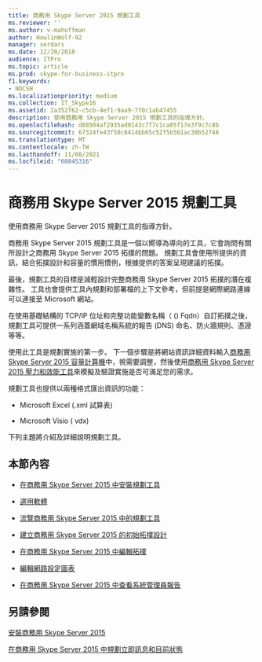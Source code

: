 ```yaml
---
title: 商務用 Skype Server 2015 規劃工具
ms.reviewer: ''
ms.author: v-mahoffman
author: HowlinWolf-92
manager: serdars
ms.date: 12/20/2018
audience: ITPro
ms.topic: article
ms.prod: skype-for-business-itpro
f1.keywords:
- NOCSH
ms.localizationpriority: medium
ms.collection: IT_Skype16
ms.assetid: 2a352f62-c5cb-4ef1-9aa9-7f0c1ab47455
description: 使用商務用 Skype Server 2015 規劃工具的指導方針。
ms.openlocfilehash: d88504af2935ad0143c7f7c1ca85f17e3f9c7c8b
ms.sourcegitcommit: 67324fe43f50c8414bb65c52f5b561ac30b52748
ms.translationtype: MT
ms.contentlocale: zh-TW
ms.lasthandoff: 11/08/2021
ms.locfileid: "60845316"
---
```

# <a name="skype-for-business-server-2015-planning-tool"></a>商務用 Skype Server 2015 規劃工具
 
使用商務用 Skype Server 2015 規劃工具的指導方針。
  
商務用 Skype Server 2015 規劃工具是一個以嚮導為導向的工具，它會詢問有關所設計之商務用 Skype Server 2015 拓撲的問題。 規劃工具會使用所提供的資訊，結合拓撲設計和容量的慣用慣例，根據提供的答案呈現建議的拓撲。
  
最後，規劃工具的目標是減輕設計完整商務用 Skype Server 2015 拓撲的潛在複雜性。 工具也會提供工具內規劃和部署檔的上下文參考，但前提是網際網路連線可以連接至 Microsoft 網站。
  
在使用基礎結構的 TCP/IP 位址和完整功能變數名稱（ () Fqdn）自訂拓撲之後，規劃工具可提供一系列涵蓋網域名稱系統的報告 (DNS) 命名、防火牆規則、憑證等等。 
  
使用此工具是規劃實施的第一步。 下一個步驟是將網站資訊詳細資料輸入[商務用 Skype Server 2015 容量計算機](https://www.microsoft.com/download/details.aspx?id=51196)中，視需要調整，然後使用[商務用 Skype Server 2015 壓力和效能工具](https://www.microsoft.com/download/details.aspx?id=50367)來模擬及驗證實施是否可滿足您的需求。
  
規劃工具也提供以兩種格式匯出資訊的功能：
  
- Microsoft Excel (.xml 試算表) 
    
- Microsoft Visio ( vdx) 
    
下列主題將介紹及詳細說明規劃工具。
  
## <a name="in-this-section"></a>本節內容

- [在商務用 Skype Server 2015 中安裝規劃工具](install.md)
    
- [選用軟體](install.md#Optional_Software)
    
- [流覽商務用 Skype Server 2015 中的規劃工具](navigate.md)
    
- [建立商務用 Skype Server 2015 的初始拓撲設計](create-the-initial-design.md)
    
- [在商務用 Skype Server 2015 中編輯拓撲](edit-the-topology.md)
    
- [編輯網路設定圖表](edit-the-topology.md#Edit_Network_diagram)
    
- [在商務用 Skype Server 2015 中查看系統管理員報告](review-the-administrator-reports.md)
    
## <a name="see-also"></a>另請參閱

[安裝商務用 Skype Server 2015](../../deploy/install/install.md)
  
[在商務用 Skype Server 2015 中規劃立即訊息和目前狀態](../../plan-your-deployment/instant-messaging-and-presence.md)
